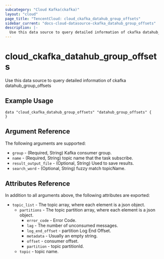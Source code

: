 ```yaml
---
subcategory: "Cloud Kafka(ckafka)"
layout: "cloud"
page_title: "TencentCloud: cloud_ckafka_datahub_group_offsets"
sidebar_current: "docs-cloud-datasource-ckafka_datahub_group_offsets"
description: |-
  Use this data source to query detailed information of ckafka datahub_group_offsets
---
```


# cloud_ckafka_datahub_group_offsets

Use this data source to query detailed information of ckafka datahub_group_offsets

## Example Usage

```hcl
data "cloud_ckafka_datahub_group_offsets" "datahub_group_offsets" {
}
```

## Argument Reference

The following arguments are supported:

* `group` - (Required, String) Kafka consumer group.
* `name` - (Required, String) topic name that the task subscribe.
* `result_output_file` - (Optional, String) Used to save results.
* `search_word` - (Optional, String) fuzzy match topicName.

## Attributes Reference

In addition to all arguments above, the following attributes are exported:

* `topic_list` - The topic array, where each element is a json object.
  * `partitions` - The topic partition array, where each element is a json object.
    * `error_code` - Error Code.
    * `lag` - The number of unconsumed messages.
    * `log_end_offset` - partition Log End Offset.
    * `metadata` - Usually an empty string.
    * `offset` - consumer offset.
    * `partition` - topic partitionId.
  * `topic` - topic name.


